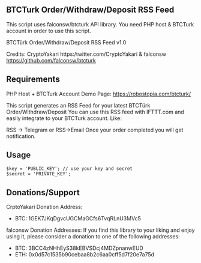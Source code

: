 ## BTCTurk Order/Withdraw/Deposit RSS Feed

This script uses falconsw/btcturk API library. You need PHP host & BTCTurk account in order to use this script.

BTCTürk Order/Withdraw/Deposit RSS Feed v1.0

Credits: CryptoYakari https:/twitter.com/CryptoYakari & falconsw https://github.com/falconsw/btcturk

Requirements
-------------
PHP Host + BTCTurk Account
Demo Page: https://robostopia.com/btcturk/

This script generates an RSS Feed for your latest BTCTürk Order/Withdraw/Deposit
You can use this RSS feed with IFTTT.com and easily integrate to your BTCTurk account. Like:

RSS -> Telegram or RSS->Email
Once your order completed you will get notification.

Usage 
-------------

	$key = 'PUBLIC_KEY'; // use your key and secret
	$secret = 'PRIVATE_KEY';

Donations/Support
-----
CrptoYakari Donation Address: 
* BTC: 1GEK7JKqDgvcUGCMaGCfs6TvqRLnU3MVc5

falconsw Donation Addresses:
If you find this library to your liking and enjoy using it, please consider a donation to one of the following addresses:
* BTC: 3BCC4zNHhEyS38kEBVSDcj4MDZpnanwEUD
* ETH: 0x0d57c1535b90cebaa8b2c6aa0cff5d7f20e7a75d
